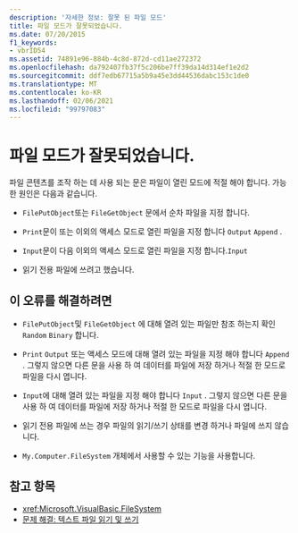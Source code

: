 ```yaml
---
description: '자세한 정보: 잘못 된 파일 모드'
title: 파일 모드가 잘못되었습니다.
ms.date: 07/20/2015
f1_keywords:
- vbrID54
ms.assetid: 74891e96-884b-4c8d-872d-cd11ae272372
ms.openlocfilehash: da792407fb37f5c206be7ff39da14d314ef1e2d2
ms.sourcegitcommit: ddf7edb67715a5b9a45e3dd44536dabc153c1de0
ms.translationtype: MT
ms.contentlocale: ko-KR
ms.lasthandoff: 02/06/2021
ms.locfileid: "99797083"
---
```

# <a name="bad-file-mode"></a>파일 모드가 잘못되었습니다.

파일 콘텐츠를 조작 하는 데 사용 되는 문은 파일이 열린 모드에 적절 해야 합니다. 가능한 원인은 다음과 같습니다.  
  
- `FilePutObject`또는 `FileGetObject` 문에서 순차 파일을 지정 합니다.  
  
- `Print`문이 또는 이외의 액세스 모드로 열린 파일을 지정 합니다 `Output` `Append` .  
  
- `Input`문이 다음 이외의 액세스 모드로 열린 파일을 지정 합니다.`Input`  
  
- 읽기 전용 파일에 쓰려고 했습니다.  
  
## <a name="to-correct-this-error"></a>이 오류를 해결하려면  
  
- `FilePutObject`및 `FileGetObject` 에 대해 열려 있는 파일만 참조 하는지 확인 `Random` `Binary` 합니다.  
  
- `Print` `Output` 또는 액세스 모드에 대해 열려 있는 파일을 지정 해야 합니다 `Append` . 그렇지 않으면 다른 문을 사용 하 여 데이터를 파일에 저장 하거나 적절 한 모드로 파일을 다시 엽니다.  
  
- `Input`에 대해 열려 있는 파일을 지정 해야 합니다 `Input` . 그렇지 않으면 다른 문을 사용 하 여 데이터를 파일에 저장 하거나 적절 한 모드로 파일을 다시 엽니다.  
  
- 읽기 전용 파일에 쓰는 경우 파일의 읽기/쓰기 상태를 변경 하거나 파일에 쓰지 않습니다.  
  
- `My.Computer.FileSystem` 개체에서 사용할 수 있는 기능을 사용합니다.  
  
## <a name="see-also"></a>참고 항목

- <xref:Microsoft.VisualBasic.FileSystem>
- [문제 해결: 텍스트 파일 읽기 및 쓰기](../../developing-apps/programming/drives-directories-files/troubleshooting-reading-from-and-writing-to-text-files.md)
